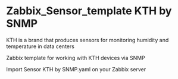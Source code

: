 # Zabbix_Sensor_template KTH by SNMP
 
 KTH is a brand that produces sensors for monitoring humidity and temperature in data centers
 
 Zabbix template for working with KTH devices via SNMP

Import Sensor KTH by SNMP.yaml on your Zabbix server
